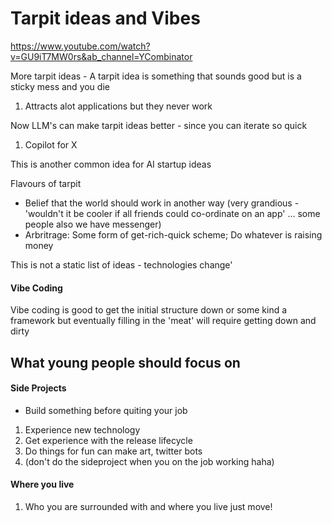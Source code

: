 # Tarpit ideas and Vibes
https://www.youtube.com/watch?v=GU9iT7MW0rs&ab_channel=YCombinator

More tarpit ideas - A tarpit idea is something that sounds good but is a sticky mess and you die
1. Attracts alot applications but they never work


Now LLM's can make tarpit ideas better - since you can iterate so quick
1. Copilot for X 

This is another common idea for AI startup ideas

Flavours of tarpit
- Belief that the world should work in another way (very grandious - 'wouldn't it be cooler if all friends could co-ordinate on an app' ... some people also we have messenger)
- Arbritrage: Some form of get-rich-quick scheme; Do whatever is raising money

This is not a static list of ideas - technologies change'



#### Vibe Coding
Vibe coding is good to get the initial structure down or some kind a framework but eventually filling in the 'meat' will require getting down and dirty


## What young people should focus on
#### Side Projects 
- Build something before quiting your job
1. Experience new technology
2. Get experience with the release lifecycle
3. Do things for fun can make art, twitter bots
4. (don't do the sideproject when you on the job working haha)

#### Where you live
1. Who you are surrounded with and where you live just move!